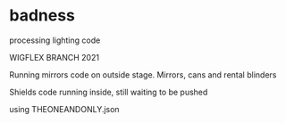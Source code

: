 # badness
processing lighting code


WIGFLEX BRANCH 2021

Running mirrors code on outside stage. Mirrors, cans and rental blinders

Shields code running inside, still waiting to be pushed

using THEONEANDONLY.json


